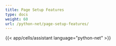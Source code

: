 ```yaml
---
title: Page Setup Features
type: docs
weight: 60
url: /python-net/page-setup-features/
---
```



{{< app/cells/assistant language="python-net" >}}
